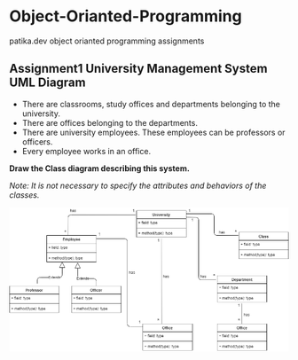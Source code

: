 # Object-Orianted-Programming
patika.dev object orianted programming assignments

## Assignment1 University Management System UML Diagram
- There are classrooms, study offices and departments belonging to the university.
- There are offices belonging to the departments.
- There are university employees. These employees can be professors or officers.
- Every employee works in an office.

**Draw the Class diagram describing this system.**

*Note: It is not necessary to specify the attributes and behaviors of the classes.*

![uml-diagram](https://github.com/ayyse/Object-Orianted-Programming/blob/main/university-management-system-diagram.png)
